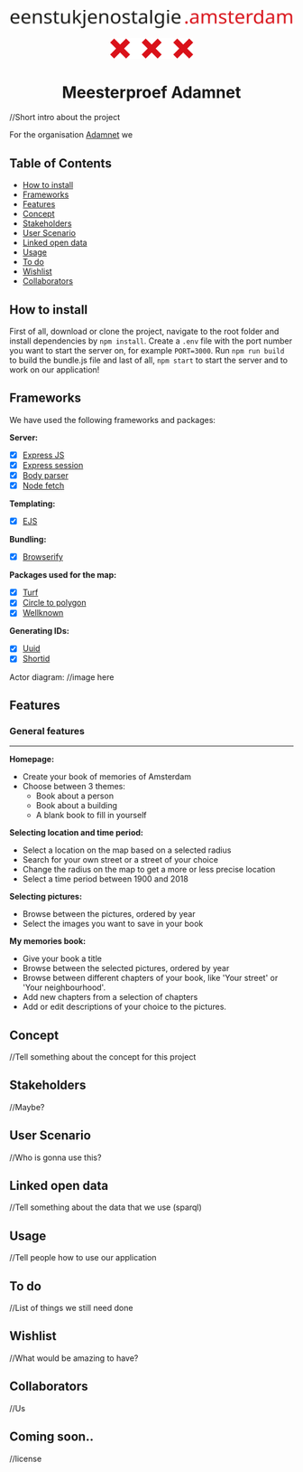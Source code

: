 [![title](screenshots/title.svg)](http://www.eenstukjenostalgie.amsterdam)

<center>
  <img src="screenshots/crosses.svg">
  <h1>Meesterproef Adamnet</h1>
</center>




//Short intro about the project

For the organisation [Adamnet](http://www.adamnet.nl) we

## Table of Contents

* [How to install](#how-to-install)
* [Frameworks](#frameworks)
* [Features](#features)
* [Concept](#concept)
* [Stakeholders](#stakeholders)
* [User Scenario](#user-scenario)
* [Linked open data](#linked-open-data)
* [Usage](#usage)
* [To do](#to-do)
* [Wishlist](#wishlist)
* [Collaborators](#collaborators)

## How to install

First of all, download or clone the project, navigate to the root folder and install dependencies by `npm install`.
Create a `.env` file with the port number you want to start the server on, for example `PORT=3000`.
Run `npm run build` to build the bundle.js file and last of all, `npm start` to start the server and to work on our application!

## Frameworks

We have used the following frameworks and packages:

**Server:**
- [x] [Express JS](https://expressjs.com/)
- [x] [Express session](https://www.npmjs.com/package/express-session)
- [x] [Body parser](https://www.npmjs.com/package/body-parser)
- [x] [Node fetch](https://www.npmjs.com/package/node-fetch)

**Templating:**
- [x] [EJS](http://ejs.co/)

**Bundling:**
- [x] [Browserify](http://browserify.org/)

**Packages used for the map:**
- [x] [Turf](http://turfjs.org/)
- [x] [Circle to polygon](https://www.npmjs.com/package/circle-to-polygon)
- [x] [Wellknown](https://www.npmjs.com/package/wellknown)

**Generating IDs:**
- [x] [Uuid](https://www.npmjs.com/package/uuid)
- [x] [Shortid](https://www.npmjs.com/package/shortid)

Actor diagram:
//image here

## Features

### General features
---

**Homepage:**
* Create your book of memories of Amsterdam
* Choose between 3 themes:
  * Book about a person
  * Book about a building
  * A blank book to fill in yourself

**Selecting location and time period:**
* Select a location on the map based on a selected radius
* Search for your own street or a street of your choice
* Change the radius on the map to get a more or less precise location
* Select a time period between 1900 and 2018

**Selecting pictures:**
* Browse between the pictures, ordered by year
* Select the images you want to save in your book

**My memories book:**
* Give your book a title
* Browse between the selected pictures, ordered by year
* Browse between different chapters of your book, like 'Your street' or 'Your neighbourhood'.
* Add new chapters from a selection of chapters
* Add or edit descriptions of your choice to the pictures.

<!-- ### Technical features
--- -->

## Concept

//Tell something about the concept for this project

## Stakeholders

//Maybe?

## User Scenario

//Who is gonna use this?

## Linked open data

//Tell something about the data that we use (sparql)

## Usage

//Tell people how to use our application

## To do

//List of things we still need done

## Wishlist

//What would be amazing to have?

## Collaborators

//Us

## Coming soon..

//license
